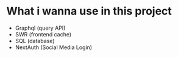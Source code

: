 # What i wanna use in this project

- Graphql (query API)
- SWR (frontend cache)
- SQL (database)
- NextAuth (Social Media Login)
